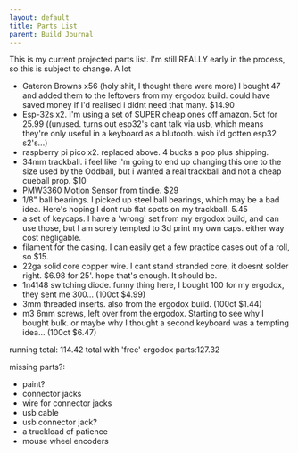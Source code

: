 ```yaml
---
layout: default
title: Parts List
parent: Build Journal
---
```


This is my current projected parts list. I'm still REALLY early in the process, so this is subject to change. A lot

- Gateron Browns x56 (holy shit, I thought there were more) I bought 47 and added them to the leftovers from my ergodox build. could have saved money if I'd realised i didnt need that many. $14.90
- Esp-32s x2. I'm using a set of SUPER cheap ones off amazon. 5ct for 25.99 ((unused. turns out esp32's cant talk via usb, which means they're only useful in a keyboard as a blutooth. wish i'd gotten esp32 s2's...)
- raspberry pi pico x2. replaced above. 4 bucks a pop plus shipping.
- 34mm trackball. i feel like i'm going to end up changing this one to the size used by the Oddball, but i wanted a real trackball and not a cheap cueball prop. $10
- PMW3360 Motion Sensor from tindie. $29
- 1/8" ball bearings. I picked up steel ball bearings, which may be a bad idea. Here's hoping I dont rub flat spots on my trackball. 5.45
- a set of keycaps. I have a 'wrong' set from my ergodox build, and can use those, but I am sorely tempted to 3d print my own caps. either way cost negligable. 
- filament for the casing. I can easily get a few practice cases out of a roll, so $15. 
- 22ga solid core copper wire.  I cant stand stranded core, it doesnt solder right. $6.98 for 25'. hope that's enough. It should be.
- 1n4148 switching diode. funny thing here, I bought 100 for my ergodox, they sent me 300... (100ct $4.99)
- 3mm threaded inserts. also from the ergodox build. (100ct $1.44)
- m3 6mm screws, left over from the ergodox. Starting to see why I bought bulk. or maybe why I thought a second keyboard was a tempting idea... (100ct $6.47)

running total: 114.42
total with 'free' ergodox parts:127.32

missing parts?:
- paint?
- connector jacks
- wire for connector jacks
- usb cable
- usb connector jack?
- a truckload of patience
- mouse wheel encoders
